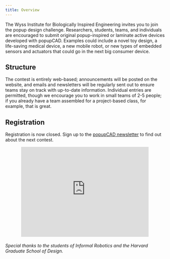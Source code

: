 ```yaml
---
title: Overview
---
```

The Wyss Institute for Biologically Inspired Engineering invites you to join the popup design challenge. Researchers, students, teams, and individuals are encouraged to submit original popup-inspired or laminate active devices developed with popupCAD.  Examples could include a novel toy design, a life-saving medical device, a new mobile robot, or new types of embedded sensors and actuators that could go in the next big consumer device.

Structure
---------
The contest is entirely web-based; announcements will be posted on the website, and emails and newsletters will be regularly sent out to ensure teams stay on track with up-to-date information. Individual entries are permitted, though we encourage you to work in small teams of 2-5 people; if you already have a team assembled for a project-based class, for example, that is great.

Registration
------------
Registration is now closed.  Sign up to the [popupCAD newsletter](/newsletter/) to find out about the next contest.

<section>
<style>.embed-container { position: relative; padding-bottom: 56.25%; height: 0; overflow: hidden; max-width: 80%; margin-left: 10%; margin-right: 10%} .embed-container iframe, .embed-container object, .embed-container embed { position: absolute; top: 0; left: 0; width: 100%; height: 100%; }</style>
<div class='embed-container'>
  <iframe src='https://player.vimeo.com/video/131475762' frameborder='0' webkitAllowFullScreen mozallowfullscreen allowFullScreen></iframe>
</div>
<div class="centered">
<h6>Special thanks to the students of <em>Informal Robotics</em> and the Harvard Graduate School of Design.</h6>
</div>
</section>
